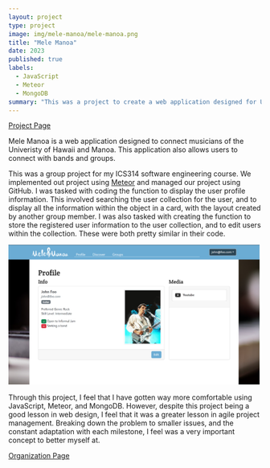 ```yaml
---
layout: project
type: project
image: img/mele-manoa/mele-manoa.png
title: "Mele Manoa"
date: 2023
published: true
labels:
  - JavaScript
  - Meteor
  - MongoDB
summary: "This was a project to create a web application designed for UH students of different musical backgrounds to meet."
---
```


<a href="https://mele-manoa.github.io/" class="btn btn-outline-dark">Project Page</a>

Mele Manoa is a web application designed to connect musicians of the Univeristy of Hawaii and Manoa. This application also allows users to connect with bands and groups.

This was a group project for my ICS314 software engineering course. We implemented out project using [Meteor](http://meteor.com) and managed our project using GitHub. I was tasked with coding the function to display the user profile information. This involved searching the user collection for the user, and to display all the information within the object in a card, with the layout created by another group member. I was also tasked with creating the function to store the registered user information to the user collection, and to edit users within the collection. These were both pretty similar in their code.

<img width="500px"
class="mx-auto d-block center-justify"
src="../img/mele-manoa/mele-manoa-profile.png" >

Through this project, I feel that I have gotten way more comfortable using JavaScript, Meteor, and MongoDB. However, despite this project being a good lesson in web design, I feel that it was a greater lesson in agile project management. Breaking down the problem to smaller issues, and the constant adaptation with each milestone, I feel was a very important concept to better myself at.

<a href="https://github.com/mele-manoa" class="btn btn-outline-dark">Organization Page</a>